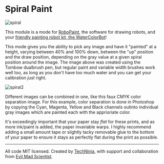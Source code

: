 Spiral Paint
=============

![spiral](https://cloud.githubusercontent.com/assets/320747/10012017/f6891412-60b7-11e5-9d17-a5192d729674.png)

This module is a mode for [RoboPaint](https://github.com/evil-mad/robopaint),
the software for drawing robots, and your
[friendly painting robot kit, the WaterColorBot](http://watercolorbot.com)!

This mode gives you the ability to pick any image and have it "painted" at a
height, varying between 40% and 100% down, between the "up" position and the
draw position, depending on the gray value at a given spiral position around the
image. The image above was created using the Tombow dualbrush pen, but regular
paint and variable width brushes work well too, as long as you don't have too
much water and you can get your calibration _just_ right.

![spiral2](https://cloud.githubusercontent.com/assets/320747/10012139/7853c18a-60b9-11e5-8ee3-155e0343d347.png)

Different images can be combined in one, like this faux CMYK color separation
image. For this example, color separation is done in Photoshop by copying the
Cyan, Magenta, Yellow and Black channels outinto individual gray images which
are painted each with the apprioriate color.

It's exceedingly important that your paper stay *_flat_* for these prints, and
as more ink/paint is added, the paper invariable warps. I highly recommend
adding a small amount tape or slightly tacky removable glue to the bottom of
your paper to ensure it stays as perfectly flat during the print as possible.

-----

All code MIT licensed. Created by [TechNinja](https://github.com/techninja),
with support and collaboration from
[Evil Mad Scientist](http://evilmadscientist.com).
